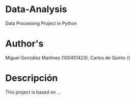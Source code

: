 # Data-Analysis

Data Processing Project in Python

# Author's

Miguel González Martínez (100451423), Carlos de Quinto ()

# Descripción

This project is based on ...



